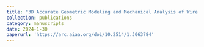```yaml
---
title: "3D Accurate Geometric Modeling and Mechanical Analysis of Wire Mesh for Deployable Antennas"
collection: publications
category: manuscripts
date: 2024-1-30
paperurl: 'https://arc.aiaa.org/doi/10.2514/1.J063784'
---
```

